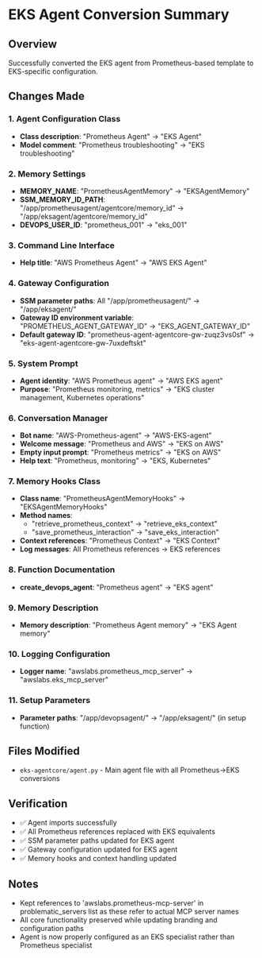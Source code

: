 # EKS Agent Conversion Summary

## Overview
Successfully converted the EKS agent from Prometheus-based template to EKS-specific configuration.

## Changes Made

### 1. Agent Configuration Class
- **Class description**: "Prometheus Agent" → "EKS Agent"
- **Model comment**: "Prometheus troubleshooting" → "EKS troubleshooting"

### 2. Memory Settings
- **MEMORY_NAME**: "PrometheusAgentMemory" → "EKSAgentMemory"
- **SSM_MEMORY_ID_PATH**: "/app/prometheusagent/agentcore/memory_id" → "/app/eksagent/agentcore/memory_id"
- **DEVOPS_USER_ID**: "prometheus_001" → "eks_001"

### 3. Command Line Interface
- **Help title**: "AWS Prometheus Agent" → "AWS EKS Agent"

### 4. Gateway Configuration
- **SSM parameter paths**: All "/app/prometheusagent/" → "/app/eksagent/"
- **Gateway ID environment variable**: "PROMETHEUS_AGENT_GATEWAY_ID" → "EKS_AGENT_GATEWAY_ID"
- **Default gateway ID**: "prometheus-agent-agentcore-gw-zuqz3vs0sf" → "eks-agent-agentcore-gw-7uxdeftskt"

### 5. System Prompt
- **Agent identity**: "AWS Prometheus agent" → "AWS EKS agent"
- **Purpose**: "Prometheus monitoring, metrics" → "EKS cluster management, Kubernetes operations"

### 6. Conversation Manager
- **Bot name**: "AWS-Prometheus-agent" → "AWS-EKS-agent"
- **Welcome message**: "Prometheus and AWS" → "EKS on AWS"
- **Empty input prompt**: "Prometheus metrics" → "EKS on AWS"
- **Help text**: "Prometheus, monitoring" → "EKS, Kubernetes"

### 7. Memory Hooks Class
- **Class name**: "PrometheusAgentMemoryHooks" → "EKSAgentMemoryHooks"
- **Method names**: 
  - "retrieve_prometheus_context" → "retrieve_eks_context"
  - "save_prometheus_interaction" → "save_eks_interaction"
- **Context references**: "Prometheus Context" → "EKS Context"
- **Log messages**: All Prometheus references → EKS references

### 8. Function Documentation
- **create_devops_agent**: "Prometheus agent" → "EKS agent"

### 9. Memory Description
- **Memory description**: "Prometheus Agent memory" → "EKS Agent memory"

### 10. Logging Configuration
- **Logger name**: "awslabs.prometheus_mcp_server" → "awslabs.eks_mcp_server"

### 11. Setup Parameters
- **Parameter paths**: "/app/devopsagent/" → "/app/eksagent/" (in setup function)

## Files Modified
- `eks-agentcore/agent.py` - Main agent file with all Prometheus→EKS conversions

## Verification
- ✅ Agent imports successfully
- ✅ All Prometheus references replaced with EKS equivalents
- ✅ SSM parameter paths updated for EKS agent
- ✅ Gateway configuration updated for EKS agent
- ✅ Memory hooks and context handling updated

## Notes
- Kept references to 'awslabs.prometheus-mcp-server' in problematic_servers list as these refer to actual MCP server names
- All core functionality preserved while updating branding and configuration paths
- Agent is now properly configured as an EKS specialist rather than Prometheus specialist